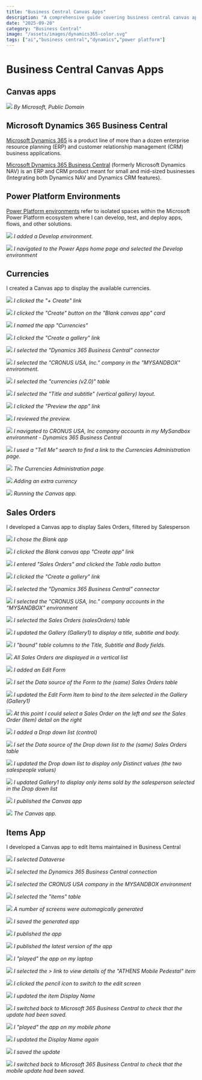 ```yaml
---
title: "Business Central Canvas Apps"
description: "A comprehensive guide covering business central canvas apps"
date: "2025-09-20"
category: "Business Central"
image: "/assets/images/dynamics365-color.svg"
tags: ["ai","business central","dynamics","power platform"]
---
```


# Business Central Canvas Apps

## Canvas apps

![](/assets/images/businesscentralcanvasapps/dynamics365-color.svg)
*By Microsoft, Public Domain*


## Microsoft Dynamics 365 Business Central

[Microsoft Dynamics 365](https://en.wikipedia.org/wiki/Microsoft_Dynamics_365) is a product line of more than a dozen enterprise resource planning (ERP) and customer relationship management (CRM) business applications.

[Microsoft Dynamics 365 Business Central](https://en.wikipedia.org/wiki/Microsoft_Dynamics_365#Microsoft_Dynamics_365_Business_Central) (formerly Microsoft Dynamics NAV) is an ERP and CRM product meant for small and mid-sized businesses (Integrating both Dynamics NAV and Dynamics CRM features).


## Power Platform Environments

[Power Platform environments](https://admin.powerplatform.microsoft.com/environments) refer to isolated spaces within the Microsoft Power Platform ecosystem where I can develop, test, and deploy apps, flows, and other solutions.

![](/assets/images/businesscentralcanvasapps/screen-shot-2023-08-14-at-11.48.03-am-1394x806.png)
*I added a Develop environment.*

![](/assets/images/businesscentralcanvasapps/screen-shot-2023-08-14-at-11.56.31-am-1152x396.png)
*I navigated to the Power Apps home page and selected the Develop environment*


## Currencies

I created a Canvas app to display the available currencies.

![](/assets/images/businesscentralcanvasapps/screen-shot-2023-08-14-at-12.06.41-pm-1292x642.png)
*I clicked the "+ Create" link*

![](/assets/images/businesscentralcanvasapps/screen-shot-2023-08-14-at-12.06.53-pm-1294x644.png)
*I clicked the "Create" button on the "Blank canvas app" card*

![](/assets/images/businesscentralcanvasapps/screen-shot-2023-08-14-at-12.07.15-pm-1295x601.png)
*I named the app "Currencies"*

![](/assets/images/businesscentralcanvasapps/screen-shot-2023-08-14-at-12.07.37-pm-1295x601.png)
*I clicked the "Create a gallery" link*

![](/assets/images/businesscentralcanvasapps/screen-shot-2023-08-14-at-12.07.58-pm-1294x602.png)
*I selected the "Dynamics 365 Business Central" connector*

![](/assets/images/businesscentralcanvasapps/screen-shot-2023-08-14-at-12.08.36-pm-1293x241.png)
*I selected the "CRONUS USA, Inc." company in the "MYSANDBOX" environment.*

![](/assets/images/businesscentralcanvasapps/screen-shot-2023-08-14-at-12.08.59-pm-1291x601.png)
*I selected the "currencies (v2.0)" table*

![](/assets/images/businesscentralcanvasapps/screen-shot-2023-08-14-at-12.10.50-pm-1290x599.png)
*I selected the "Title and subtitle" (vertical gallery) layout.*

![](/assets/images/businesscentralcanvasapps/screen-shot-2023-08-14-at-12.11.03-pm-1293x207.png)
*I clicked the "Preview the app" link*

![](/assets/images/businesscentralcanvasapps/screen-shot-2023-08-14-at-12.11.15-pm-1293x377.png)
*I reviewed the preview.*

![](/assets/images/businesscentralcanvasapps/screen-shot-2023-08-14-at-12.18.22-pm-1357x779.png)
*I navigated to CRONUS USA, Inc company accounts in my MySandbox environment - Dynamics 365 Business Central*

![](/assets/images/businesscentralcanvasapps/screen-shot-2023-08-14-at-12.19.00-pm-1356x323.png)
*I used a "Tell Me" search to find a link to the Currencies Administration page.*

![](/assets/images/businesscentralcanvasapps/screen-shot-2023-08-14-at-12.19.50-pm-1359x415.png)
*The Currencies Administration page*

![](/assets/images/businesscentralcanvasapps/screen-shot-2023-08-14-at-12.44.34-pm-1354x378.png)
*Adding an extra currency*

![](/assets/images/businesscentralcanvasapps/screen-shot-2023-08-14-at-12.46.11-pm-1311x373.png)
*Running the Canvas app.*


## Sales Orders

I developed a Canvas app to display Sales Orders, filtered by Salesperson

![](/assets/images/businesscentralcanvasapps/screen-shot-2023-08-14-at-2.42.37-pm-1297x559.png)
*I chose the Blank app*

![](/assets/images/businesscentralcanvasapps/screen-shot-2023-08-14-at-2.42.49-pm-1293x600.png)
*I clicked the Blank canvas app "Create app" link*

![](/assets/images/businesscentralcanvasapps/screen-shot-2023-08-14-at-2.43.35-pm-1293x600.png)
*I entered "Sales Orders" and clicked the Table radio button*

![](/assets/images/businesscentralcanvasapps/screen-shot-2023-08-14-at-2.43.59-pm-1292x599.png)
*I clicked the "Create a gallery" link*

![](/assets/images/businesscentralcanvasapps/screen-shot-2023-08-14-at-2.49.34-pm-1296x326.png)
*I selected the "Dynamics 365 Business Central" connector*

![](/assets/images/businesscentralcanvasapps/screen-shot-2023-08-14-at-2.49.49-pm-1294x200.png)
*I selected the "CRONUS USA, Inc." company accounts in the "MYSANDBOX" environment*

![](/assets/images/businesscentralcanvasapps/screen-shot-2023-08-14-at-2.50.18-pm-1292x601.png)
*I selected the Sales Orders (salesOrders) table*

![](/assets/images/businesscentralcanvasapps/screen-shot-2023-08-14-at-2.50.50-pm-1285x214.png)
*I updated the Gallery (Gallery1) to display a title, subtitle and body.*

![](/assets/images/businesscentralcanvasapps/screen-shot-2023-08-14-at-2.52.23-pm-1294x524.png)
*I "bound" table columns to the Title, Subtitle and Body fields.*

![](/assets/images/businesscentralcanvasapps/screen-shot-2023-08-14-at-2.52.40-pm-1296x175.png)
*All Sales Orders are displayed in a vertical list*

![](/assets/images/businesscentralcanvasapps/screen-shot-2023-08-14-at-2.53.01-pm-1295x492.png)
*I added an Edit Form*

![](/assets/images/businesscentralcanvasapps/screen-shot-2023-08-14-at-2.53.24-pm-1297x374.png)
*I set the Data source of the Form to the (same) Sales Orders table*

![](/assets/images/businesscentralcanvasapps/screen-shot-2023-08-14-at-2.53.51-pm-1296x451.png)
*I updated the Edit Form Item to bind to the item selected in the Gallery (Gallery1)*

![](/assets/images/businesscentralcanvasapps/screen-shot-2023-08-14-at-2.54.01-pm-1293x122.png)
*At this point I could select a Sales Order on the left and see the Sales Order (Item) detail on the right*

![](/assets/images/businesscentralcanvasapps/screen-shot-2023-08-14-at-2.54.41-pm-1293x134.png)
*I added a Drop down list (control)*

![](/assets/images/businesscentralcanvasapps/screen-shot-2023-08-14-at-2.55.37-pm-1294x149.png)
*I set the Data source of the Drop down list to the (same) Sales Orders table*

![](/assets/images/businesscentralcanvasapps/screen-shot-2023-08-14-at-2.56.14-pm-1293x231.png)
*I updated the Drop down list to display only Distinct values (the two salespeople values)*

![](/assets/images/businesscentralcanvasapps/screen-shot-2023-08-14-at-2.56.50-pm-1295x493.png)
*I updated Gallery1 to display only items sold by the salesperson selected in the Drop down list*

![](/assets/images/businesscentralcanvasapps/screen-shot-2023-08-14-at-3.19.56-pm-1297x604.png)
*I published the Canvas app*

![](/assets/images/businesscentralcanvasapps/screen-shot-2023-08-14-at-3.17.05-pm-1292x600.png)
*The Canvas app.*


## Items App

I developed a Canvas app to edit Items maintained in Business Central

![](/assets/images/businesscentralcanvasapps/screen-shot-2023-08-17-at-12.20.25-pm-1836x583.png)
*I selected Dataverse*

![](/assets/images/businesscentralcanvasapps/screen-shot-2023-08-17-at-12.20.36-pm-1836x579.png)
*I selected the Dynamics 365 Business Central connection*

![](/assets/images/businesscentralcanvasapps/screen-shot-2023-08-17-at-12.20.48-pm-1836x297.png)
*I selected the CRONUS USA company in the MYSANDBOX environment*

![](/assets/images/businesscentralcanvasapps/screen-shot-2023-08-17-at-12.21.06-pm-1836x582.png)
*I selected the "items" table*

![](/assets/images/businesscentralcanvasapps/screen-shot-2023-08-17-at-12.21.30-pm-1836x586.png)
*A number of screens were automagically generated*

![](/assets/images/businesscentralcanvasapps/screen-shot-2023-08-17-at-12.21.46-pm-1836x579.png)
*I saved the generated app*

![](/assets/images/businesscentralcanvasapps/screen-shot-2023-08-17-at-12.22.01-pm-1836x183.png)
*I published the app*

![](/assets/images/businesscentralcanvasapps/screen-shot-2023-08-17-at-12.22.13-pm-1836x584.png)
*I published the latest version of the app*

![](/assets/images/businesscentralcanvasapps/screen-shot-2023-08-17-at-12.22.47-pm-1836x409.png)
*I "played" the app on my laptop*

![](/assets/images/businesscentralcanvasapps/screen-shot-2023-08-17-at-12.28.27-pm-1836x421.png)
*I selected the > link to view details of the "ATHENS Mobile Pedestal" item*

![](/assets/images/businesscentralcanvasapps/screen-shot-2023-08-17-at-12.28.37-pm-1836x303.png)
*I clicked the pencil icon to switch to the edit screen*

![](/assets/images/businesscentralcanvasapps/screen-shot-2023-08-17-at-12.29.00-pm-1836x660.png)
*I updated the item Display Name*

![](/assets/images/businesscentralcanvasapps/screen-shot-2023-08-17-at-12.29.52-pm-1836x507.png)
*I switched back to Microsoft 365 Business Central to check that the update had been saved.*

![](/assets/images/businesscentralcanvasapps/20230817image0-1242x2688.png)
*I "played" the app on my mobile phone*

![](/assets/images/businesscentralcanvasapps/20230817iimage1-1242x2688.png)
*I updated the Display Name again*

![](/assets/images/businesscentralcanvasapps/20230817iimage2-1242x2688.png)
*I saved the update*

![](/assets/images/businesscentralcanvasapps/screen-shot-2023-08-17-at-1.12.37-pm-1836x490.png)
*I switched back to Microsoft 365 Business Central to check that the mobile update had been saved.*
